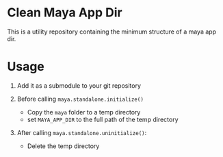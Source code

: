 # Clean Maya App Dir
This is a utility repository containing the minimum structure of a maya app dir.

# Usage
1. Add it as a submodule to your git repository

2. Before calling `maya.standalone.initialize()`
    - Copy the `maya` folder to a temp directory
    - set `MAYA_APP_DIR` to the full path of the temp directory
4. After calling `maya.standalone.uninitialize()`:
    - Delete the temp directory